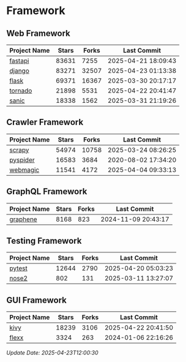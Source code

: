 # Framework

## Web Framework
| Project Name | Stars | Forks | Last Commit |
| ------------ | ----- | ----- | ----------- |
| [fastapi](https://github.com/fastapi/fastapi) | 83631 | 7255 | 2025-04-21 18:09:43 |
| [django](https://github.com/django/django) | 83271 | 32507 | 2025-04-23 01:13:38 |
| [flask](https://github.com/pallets/flask) | 69371 | 16367 | 2025-03-30 20:17:17 |
| [tornado](https://github.com/tornadoweb/tornado) | 21898 | 5531 | 2025-04-22 20:41:47 |
| [sanic](https://github.com/sanic-org/sanic) | 18338 | 1562 | 2025-03-31 21:19:26 |

## Crawler Framework
| Project Name | Stars | Forks | Last Commit |
| ------------ | ----- | ----- | ----------- |
| [scrapy](https://github.com/scrapy/scrapy) | 54974 | 10758 | 2025-03-24 08:26:25 |
| [pyspider](https://github.com/binux/pyspider) | 16583 | 3684 | 2020-08-02 17:34:20 |
| [webmagic](https://github.com/code4craft/webmagic) | 11541 | 4172 | 2025-04-04 09:33:13 |

## GraphQL Framework
| Project Name | Stars | Forks | Last Commit |
| ------------ | ----- | ----- | ----------- |
| [graphene](https://github.com/graphql-python/graphene) | 8168 | 823 | 2024-11-09 20:43:17 |

## Testing Framework
| Project Name | Stars | Forks | Last Commit |
| ------------ | ----- | ----- | ----------- |
| [pytest](https://github.com/pytest-dev/pytest) | 12644 | 2790 | 2025-04-20 05:03:23 |
| [nose2](https://github.com/nose-devs/nose2) | 802 | 131 | 2025-03-11 13:27:07 |

## GUI Framework
| Project Name | Stars | Forks | Last Commit |
| ------------ | ----- | ----- | ----------- |
| [kivy](https://github.com/kivy/kivy) | 18239 | 3106 | 2025-04-22 20:41:50 |
| [flexx](https://github.com/flexxui/flexx) | 3324 | 263 | 2024-01-06 22:16:26 |

*Update Date: 2025-04-23T12:00:30*